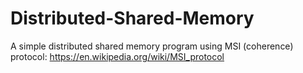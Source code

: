 # Distributed-Shared-Memory
A simple distributed shared memory program using MSI (coherence) protocol: https://en.wikipedia.org/wiki/MSI_protocol
